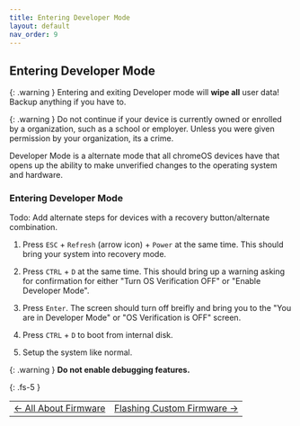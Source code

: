 ```yaml
---
title: Entering Developer Mode
layout: default
nav_order: 9
---
```


## Entering Developer Mode


{: .warning }
Entering and exiting Developer mode will **wipe all** user data!
Backup anything if you have to.

{: .warning }
Do not continue if your device is currently owned or enrolled by a organization, such as a school or employer. Unless you were given permission by your organization, its a crime.

Developer Mode is a alternate mode that all chromeOS devices have that opens up the ability to make unverified changes to the operating system and hardware.
### Entering Developer Mode
Todo: Add alternate steps for devices with a recovery button/alternate combination.
1. Press `ESC` + `Refresh` (arrow icon) + `Power` at the same time. This should bring your system into recovery mode.

2. Press `CTRL` +  `D` at the same time. This should bring up a warning asking for confirmation for either "Turn OS Verification OFF" or "Enable Developer Mode".

3. Press `Enter`. The screen should turn off breifly and bring you to the "You are in Developer Mode" or "OS Verification is OFF" screen.

4. Press `CTRL` +  `D` to boot from internal disk.

4. Setup the system like normal.

{: .warning }
**Do not enable debugging features.**

{: .fs-5 }

<table>
<tr>
<td class="navtable-l">
<a href="allaboutfirmware.html">← All About Firmware</a> 
</td>
<td class="navtable-r">
<a href="firmware.html">Flashing Custom Firmware →</a> 
</td>
</tr>
</table>
